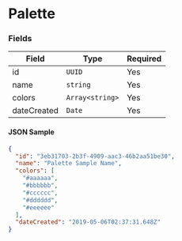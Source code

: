 # Palette

### Fields
Field | Type | Required
------------ | ------------- | -------------
id | `UUID` | Yes
name | `string` | Yes
colors | `Array<string>` | Yes
dateCreated | `Date` | Yes

#### JSON Sample
```json
{
  "id": "3eb31703-2b3f-4909-aac3-46b2aa51be30",
  "name": "Palette Sample Name",
  "colors": [
    "#aaaaaa", 
    "#bbbbbb", 
    "#cccccc", 
    "#dddddd", 
    "#eeeeee"
  ],
  "dateCreated": "2019-05-06T02:37:31.648Z"
}
```

